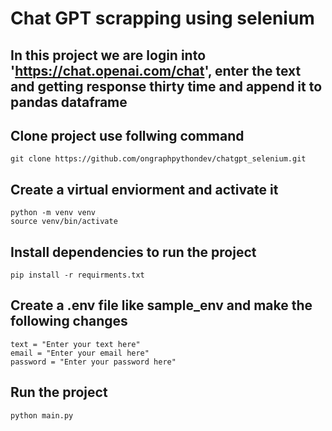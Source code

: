 # Chat GPT scrapping using selenium
## In this project we are login into 'https://chat.openai.com/chat', enter the text  and getting response thirty time and append it to pandas dataframe

## Clone project use follwing command
```
git clone https://github.com/ongraphpythondev/chatgpt_selenium.git
```

## Create a virtual enviorment and activate it
```
python -m venv venv
source venv/bin/activate
```

## Install dependencies to run the project
```
pip install -r requirments.txt
```

## Create a .env file like sample_env and make the following changes
```
text = "Enter your text here"
email = "Enter your email here"
password = "Enter your password here"
```

## Run the project
```
python main.py
```
